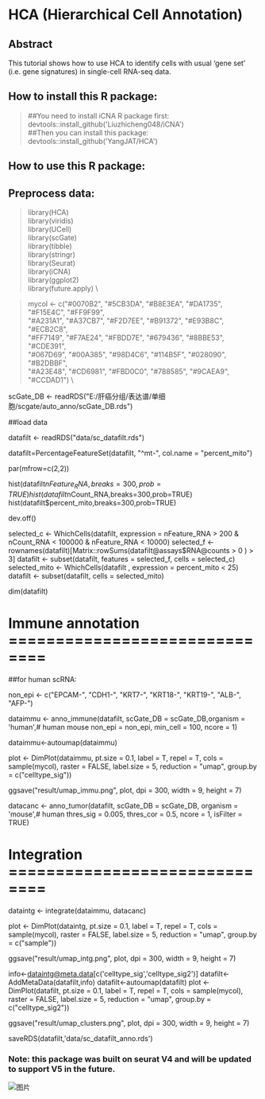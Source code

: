 # HCA (Hierarchical Cell Annotation)
## Abstract 
This tutorial shows how to use HCA to identify cells with usual ‘gene set’ (i.e. gene signatures) in single-cell RNA-seq data. 
## How to install this R package:

>##You need to install iCNA R package first: \
>devtools::install_github('Liuzhicheng048/iCNA') \
>##Then you can install this package:\
>devtools::install_github('YangJAT/HCA')

## How to use this R package:

## Preprocess data:

>library(HCA) \
>library(viridis) \
>library(UCell) \
>library(scGate) \
>library(tibble) \
>library(stringr) \
>library(Seurat) \
>library(iCNA) \
>library(ggplot2) \
>library(future.apply) \


>mycol <- c("#0070B2", "#5CB3DA", "#B8E3EA", "#DA1735", "#F15E4C", "#FF9F99", \
>           "#A231A1", "#A37CB7", "#F2D7EE", "#B91372", "#E93B8C", "#ECB2C8", \
>           "#FF7149", "#F7AE24", "#FBDD7E", "#679436", "#8BBE53", "#CDE391", \
>           "#067D69", "#00A385", "#98D4C6", "#114B5F", "#028090", "#B2DBBF", \
>           "#A23E48", "#CD6981", "#FBD0C0", "#788585", "#9CAEA9", "#CCDAD1") \


scGate_DB <- readRDS("E:/肝癌分组/表达谱/单细胞/scgate/auto_anno/scGate_DB.rds")

##load data

datafilt <- readRDS("data/sc_datafilt.rds")

datafilt=PercentageFeatureSet(datafilt, "^mt-", col.name = "percent_mito")

par(mfrow=c(2,2))

hist(datafilt$nFeature_RNA,breaks=300,prob=TRUE)
hist(datafilt$nCount_RNA,breaks=300,prob=TRUE)
hist(datafilt$percent_mito,breaks=300,prob=TRUE)

dev.off()

selected_c <- WhichCells(datafilt, expression = nFeature_RNA > 200 & nCount_RNA < 100000 & nFeature_RNA < 10000)
selected_f <- rownames(datafilt)[Matrix::rowSums(datafilt@assays$RNA@counts > 0 ) > 3]
datafilt <- subset(datafilt, features = selected_f, cells = selected_c)
selected_mito <- WhichCells(datafilt , expression = percent_mito < 25) 
datafilt <- subset(datafilt, cells = selected_mito)

dim(datafilt)

# Immune annotation ==============================
##for human scRNA:

non_epi <- c("EPCAM-", "CDH1-", "KRT7-", "KRT18-", "KRT19-", "ALB-", "AFP-")

dataimmu <- anno_immune(datafilt, scGate_DB = scGate_DB,organism = 'human',# human mouse
                        non_epi = non_epi, min_cell = 100, ncore = 1)

dataimmu<-autoumap(dataimmu)

plot <- DimPlot(dataimmu, pt.size = 0.1, label = T, repel = T, cols = sample(mycol),
                raster = FALSE, label.size = 5, reduction = "umap",
                group.by = c("celltype_sig"))

ggsave("result/umap_immu.png", plot, dpi = 300, width = 9, height = 7)

datacanc <- anno_tumor(datafilt, scGate_DB = scGate_DB,
                       organism = 'mouse',# human
                       thres_sig = 0.005,
                       thres_cor = 0.5,
                       ncore = 1,
                       isFilter = TRUE)

# Integration ==============================

dataintg <- integrate(dataimmu, datacanc)

plot <- DimPlot(dataintg, pt.size = 0.1, label = T, repel = T, cols = sample(mycol),
                raster = FALSE, label.size = 5, reduction = "umap",
                group.by = c("sample"))

ggsave("result/umap_intg.png", plot, dpi = 300, width = 9, height = 7)



info<-dataintg@meta.data[c('celltype_sig','celltype_sig2')]
datafilt<-AddMetaData(datafilt,info)
datafilt<-autoumap(datafilt)
plot <- DimPlot(datafilt, pt.size = 0.1, label = T, repel = T, cols = sample(mycol),
                raster = FALSE, label.size = 5, reduction = "umap",
                group.by = c("celltype_sig2"))

ggsave("result/umap_clusters.png", plot, dpi = 300, width = 9, height = 7)

saveRDS(datafilt,'data/sc_datafilt_anno.rds')


### Note: this package was built on seurat V4 and will be updated to support V5 in the future.
![图片](https://github.com/YangJAT/HCA/assets/70686083/d8fb4993-175e-453f-bff6-45bcd8c91ef3)
